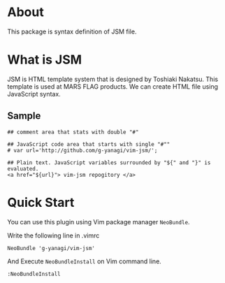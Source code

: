 # About

This package is syntax definition of JSM file.

# What is JSM

JSM is HTML template system that is designed by Toshiaki Nakatsu. 
This template is used at MARS FLAG products. 
We can create HTML file using JavaScript syntax.

## Sample

	## comment area that stats with double "#"

	## JavaScript code area that starts with single "#""
	# var url='http://github.com/g-yanagi/vim-jsm/'; 
	
	## Plain text. JavaScript variables surrounded by "${" and "}" is evaluated.
	<a href="${url}"> vim-jsm repogitory </a> 

# Quick Start

You can use this plugin using Vim package manager `NeoBundle`.

Write the following line in .vimrc

	NeoBundle 'g-yanagi/vim-jsm'
	
And Execute `NeoBundleInstall` on Vim command line.

	:NeoBundleInstall



